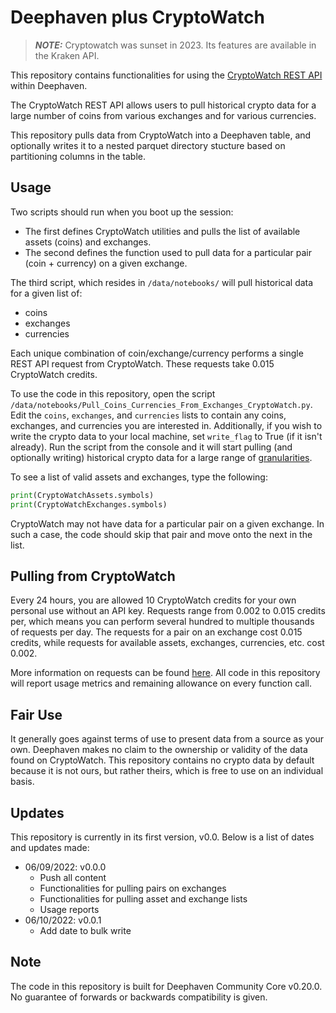 # Deephaven plus CryptoWatch

> **_NOTE:_** Cryptowatch was sunset in 2023. Its features are available in the Kraken API.

This repository contains functionalities for using the [CryptoWatch REST API](https://docs.cryptowat.ch/rest-api/) within Deephaven.

The CryptoWatch REST API allows users to pull historical crypto data for a large number of coins from various exchanges and for various currencies.

This repository pulls data from CryptoWatch into a Deephaven table, and optionally writes it to a nested parquet directory stucture based on partitioning columns in the table.

## Usage

Two scripts should run when you boot up the session:

- The first defines CryptoWatch utilities and pulls the list of available assets (coins) and exchanges.
- The second defines the function used to pull data for a particular pair (coin + currency) on a given exchange.

The third script, which resides in `/data/notebooks/` will pull historical data for a given list of:

- coins
- exchanges
- currencies

Each unique combination of coin/exchange/currency performs a single REST API request from CryptoWatch.  These requests take 0.015 CryptoWatch credits.

To use the code in this repository, open the script `/data/notebooks/Pull_Coins_Currencies_From_Exchanges_CryptoWatch.py`.  Edit the `coins`, `exchanges`, and `currencies` lists to contain any coins, exchanges, and currencies you are interested in.  Additionally, if you wish to write the crypto data to your local machine, set `write_flag` to True (if it isn't already).  Run the script from the console and it will start pulling (and optionally writing) historical crypto data for a large range of [granularities](https://docs.cryptowat.ch/rest-api/markets/ohlc).

To see a list of valid assets and exchanges, type the following:

```python
print(CryptoWatchAssets.symbols)
print(CryptoWatchExchanges.symbols)
```

CryptoWatch may not have data for a particular pair on a given exchange.  In such a case, the code should skip that pair and move onto the next in the list.

## Pulling from CryptoWatch

Every 24 hours, you are allowed 10 CryptoWatch credits for your own personal use without an API key.  Requests range from 0.002 to 0.015 credits per, which means you can perform several hundred to multiple thousands of requests per day.  The requests for a pair on an exchange cost 0.015 credits, while requests for available assets, exchanges, currencies, etc. cost 0.002.

More information on requests can be found [here](https://docs.cryptowat.ch/rest-api/rate-limit).  All code in this repository will report usage metrics and remaining allowance on every function call.

## Fair Use

It generally goes against terms of use to present data from a source as your own.  Deephaven makes no claim to the ownership or validity of the data found on CryptoWatch.  This repository contains no crypto data by default because it is not ours, but rather theirs, which is free to use on an individual basis.

## Updates

This repository is currently in its first version, v0.0.  Below is a list of dates and updates made:

- 06/09/2022: v0.0.0
  - Push all content
  - Functionalities for pulling pairs on exchanges
  - Functionalities for pulling asset and exchange lists
  - Usage reports
- 06/10/2022: v0.0.1
  - Add date to bulk write

## Note

The code in this repository is built for Deephaven Community Core v0.20.0. No guarantee of forwards or backwards compatibility is given.

